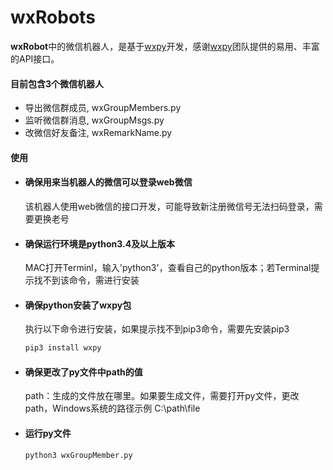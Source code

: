 # wxRobots

**wxRobot**中的微信机器人，是基于[wxpy](https://wxpy.readthedocs.io/)开发，感谢[wxpy](https://wxpy.readthedocs.io/)团队提供的易用、丰富的API接口。


#### 目前包含3个微信机器人

* 导出微信群成员, wxGroupMembers.py
* 监听微信群消息, wxGroupMsgs.py
* 改微信好友备注, wxRemarkName.py

#### 使用

* #### 确保用来当机器人的微信可以登录web微信
  该机器人使用web微信的接口开发，可能导致新注册微信号无法扫码登录，需要更换老号
  
* #### 确保运行环境是python3.4及以上版本
  MAC打开Terminl，输入'python3'，查看自己的python版本；若Terminal提示找不到该命令，需进行安装

* #### 确保python安装了wxpy包  
  执行以下命令进行安装，如果提示找不到pip3命令，需要先安装pip3
  
  ```bash
  pip3 install wxpy
  ```
  
* #### 确保更改了py文件中path的值
  path：生成的文件放在哪里。如果要生成文件，需要打开py文件，更改path，Windows系统的路径示例 C:\path\file
   
* #### 运行py文件
  ```bash
  python3 wxGroupMember.py
  ```
